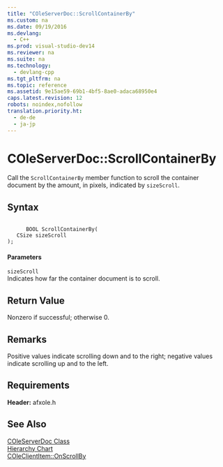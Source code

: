 ```yaml
---
title: "COleServerDoc::ScrollContainerBy"
ms.custom: na
ms.date: 09/19/2016
ms.devlang: 
  - C++
ms.prod: visual-studio-dev14
ms.reviewer: na
ms.suite: na
ms.technology: 
  - devlang-cpp
ms.tgt_pltfrm: na
ms.topic: reference
ms.assetid: 9e15ae59-69b1-4bf5-8ae0-adaca68950e4
caps.latest.revision: 12
robots: noindex,nofollow
translation.priority.ht: 
  - de-de
  - ja-jp
---
```

# COleServerDoc::ScrollContainerBy
Call the `ScrollContainerBy` member function to scroll the container document by the amount, in pixels, indicated by `sizeScroll`.  
  
## Syntax  
  
```  
  
      BOOL ScrollContainerBy(  
   CSize sizeScroll   
);  
```  
  
#### Parameters  
 `sizeScroll`  
 Indicates how far the container document is to scroll.  
  
## Return Value  
 Nonzero if successful; otherwise 0.  
  
## Remarks  
 Positive values indicate scrolling down and to the right; negative values indicate scrolling up and to the left.  
  
## Requirements  
 **Header:** afxole.h  
  
## See Also  
 [COleServerDoc Class](../vs140/COleServerDoc-Class.md)   
 [Hierarchy Chart](../vs140/Hierarchy-Chart.md)   
 [COleClientItem::OnScrollBy](../vs140/COleClientItem--OnScrollBy.md)
